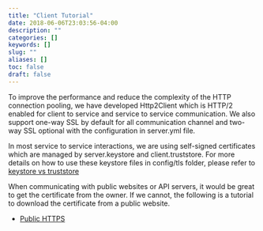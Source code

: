 ```yaml
---
title: "Client Tutorial"
date: 2018-06-06T23:03:56-04:00
description: ""
categories: []
keywords: []
slug: ""
aliases: []
toc: false
draft: false
---
```


To improve the performance and reduce the complexity of the HTTP connection pooling, we have developed Http2Client which is HTTP/2 enabled for client to service and service to service communication. We also support one-way SSL by default for all communication channel and two-way SSL optional with the configuration in server.yml file.

In most service to service interactions, we are using self-signed certificates which are managed by server.keystore and client.truststore. For more details on how to use these keystore files in config/tls folder, please refer to [keystore vs truststore][]

When communicating with public websites or API servers, it would be great to get the certificate from the owner. If we cannot, the following is a tutorial to download the certificate from a public website. 

* [Public HTTPS][]

[keystore vs truststore]: /tutorial/security/keystore-truststore/
[Public HTTPS]: /tutorial/client/public-https/
